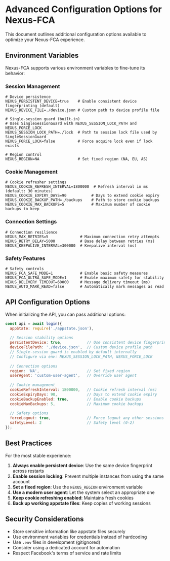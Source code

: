 # Advanced Configuration Options for Nexus-FCA

This document outlines additional configuration options available to optimize your Nexus-FCA experience.

## Environment Variables

Nexus-FCA supports various environment variables to fine-tune its behavior:

### Session Management

```
# Device persistence
NEXUS_PERSISTENT_DEVICE=true    # Enable consistent device fingerprinting (default)
NEXUS_DEVICE_FILE=./device.json # Custom path to device profile file

# Single-session guard (built-in)
# Uses SingleSessionGuard with NEXUS_SESSION_LOCK_PATH and NEXUS_FORCE_LOCK
NEXUS_SESSION_LOCK_PATH=./lock  # Path to session lock file used by SingleSessionGuard
NEXUS_FORCE_LOCK=false          # Force acquire lock even if lock exists

# Region control
NEXUS_REGION=NA                 # Set fixed region (NA, EU, AS)
```

### Cookie Management

```
# Cookie refresher settings
NEXUS_COOKIE_REFRESH_INTERVAL=1800000  # Refresh interval in ms (default: 30 minutes)
NEXUS_COOKIE_EXPIRY_DAYS=90           # Days to extend cookie expiry
NEXUS_COOKIE_BACKUP_PATH=./backups    # Path to store cookie backups
NEXUS_COOKIE_MAX_BACKUPS=5            # Maximum number of cookie backups to keep
```

### Connection Settings

```
# Connection resilience
NEXUS_MAX_RETRIES=5              # Maximum connection retry attempts
NEXUS_RETRY_DELAY=5000           # Base delay between retries (ms)
NEXUS_KEEPALIVE_INTERVAL=300000  # Keepalive interval (ms)
```

### Safety Features

```
# Safety controls
NEXUS_FCA_SAFE_MODE=1            # Enable basic safety measures
NEXUS_FCA_ULTRA_SAFE_MODE=1      # Enable maximum safety for stability
NEXUS_DELIVERY_TIMEOUT=60000     # Message delivery timeout (ms)
NEXUS_AUTO_MARK_READ=false       # Automatically mark messages as read
```

## API Configuration Options

When initializing the API, you can pass additional options:

```javascript
const api = await login({
  appState: require('./appstate.json'),
  
  // Session stability options
  persistentDevice: true,           // Use consistent device fingerprinting
  deviceFilePath: './device.json',  // Custom device profile path
  // Single-session guard is enabled by default internally
  // Configure via env: NEXUS_SESSION_LOCK_PATH, NEXUS_FORCE_LOCK
  
  // Connection options
  region: 'NA',                     // Set fixed region
  userAgent: 'custom-user-agent',   // Override user agent
  
  // Cookie management
  cookieRefreshInterval: 1800000,   // Cookie refresh interval (ms)
  cookieExpiryDays: 90,             // Days to extend cookie expiry
  cookieBackupEnabled: true,        // Enable cookie backups
  cookieMaxBackups: 5,              // Maximum cookie backups
  
  // Safety options
  forceLogout: true,                // Force logout any other sessions
  safetyLevel: 2                    // Safety level (0-2)
});
```

## Best Practices

For the most stable experience:

1. **Always enable persistent device**: Use the same device fingerprint across restarts
2. **Enable session locking**: Prevent multiple instances from using the same account
3. **Set a fixed region**: Use the `NEXUS_REGION` environment variable
4. **Use a modern user agent**: Let the system select an appropriate one
5. **Keep cookie refreshing enabled**: Maintains fresh cookies
6. **Back up working appstate files**: Keep copies of working sessions

## Security Considerations

- Store sensitive information like appstate files securely
- Use environment variables for credentials instead of hardcoding
- Use `.env` files in development (gitignored)
- Consider using a dedicated account for automation
- Respect Facebook's terms of service and rate limits
